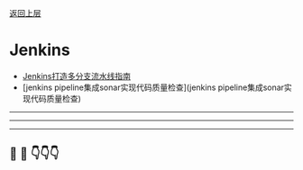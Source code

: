 [返回上层](../index)
# Jenkins
* [Jenkins打造多分支流水线指南](Jenkins打造多分支流水线指南) 
* [jenkins pipeline集成sonar实现代码质量检查](jenkins pipeline集成sonar实现代码质量检查)




---
---
---


## 🤔  💭 👇👇👇

<script src="https://utteranc.es/client.js"
        repo="dongxishaonian/issue-posted"
        issue-term="pathname"
        label="🙂🙃😡🥶😬🤣😄"
        theme="github-light"
        crossorigin="anonymous"
        async>
</script>

